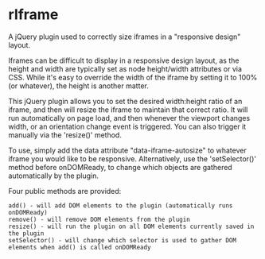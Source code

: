rIframe
==============

A jQuery plugin used to correctly size iframes in a "responsive design" layout.

Iframes can be difficult to display in a responsive design layout, as the height and width are typically set as node height/width attributes or via CSS. While it's easy to override the width of the iframe by setting it to 100% (or whatever), the height is another matter. 

This jQuery plugin allows you to set the desired width:height ratio of an iframe, and then will resize the iframe to maintain that correct ratio. It will run automatically on page load, and then whenever the viewport changes width, or an orientation change event is triggered. You can also trigger it manually via the 'resize()' method. 

To use, simply add the data attribute "data-iframe-autosize" to whatever iframe you would like to be responsive. Alternatively, use the 'setSelector()' method before onDOMReady, to change which objects are gathered automatically by the plugin.

Four public methods are provided:

    add() - will add DOM elements to the plugin (automatically runs onDOMReady)
    remove() - will remove DOM elements from the plugin
    resize() - will run the plugin on all DOM elements currently saved in the plugin
    setSelector() - will change which selector is used to gather DOM elements when add() is called onDOMReady
